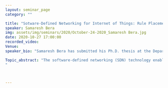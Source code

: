 ```yaml
---
layout: seminar_page
category: ""

title: "Sotware-Defined Networking for Internet of Things: Rule Placement and Routing"
speaker: Samaresh Bera
img: assets/img/seminars/2020/October-24-2020_Samaresh Bera.jpg
date: 2020-10-27 17:00:00 
recorded_video: 
Venue: 
speaker_bio: "Samaresh Bera has submitted his Ph.D. thesis at the Department of Computer Science and Engineering, IIT Kharagpur, India. Currently, he is working as a Visiting Researcher at BTIRC, IISc Bangalore. Prior to joining BTIRC, he worked as a Research Engineer at INRIA Sophia Antipolis, France in a joint collaboration with Nokia Bell Labs, France. He received the M.S. degree from the School of Information Technology, IIT Kharagpur, India in 2015. He has co-authored more than 25 research papers and his publications have received more than 1000 citations in Google Scholar. He was awarded the IEEE Richard E Merwin student scholarship by the IEEE Computer Society in 2017 for his outstanding contributions to the IEEE. Further, he was also selected as ‘Young Researcher’ for attending Heidelberg Laureate Forum, Germany in 2017. His research interests include software-defined networks, 5G networks, and IoT."

Topic_abstract: "The software-defined networking (SDN) technology enables real-time programmability of network devices by decoupling control- and data-planes. Thus, the complexity involved in managing networks is reduced significantly compared to that of the traditional networks. Although different SDN-based approaches exist in the literature, they either focus on the traditional networking issues or are at their infancy to be integrated into fully programmable networks to provide differentiated service provisioning for IoT applications. In this talk, adaptive rule-placement and routing strategies to satisfy heterogeneous quality-of-service (QoS) requirements of traffic from sensors and network devices in SDN-enabled end-to-end IoT networks will be discussed. Further, the scalability issues with a single SDN controller in the presence of a large number of flows in the network will be discussed, and a dynamic controller assignment scheme will be presented to mitigate the scalability issues.
"



---
```


